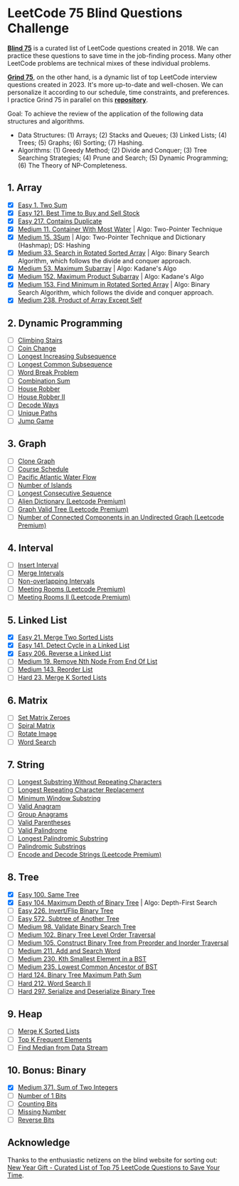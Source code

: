 # LeetCode 75 Blind Questions Challenge
[**Blind 75**](https://www.teamblind.com/post/New-Year-Gift---Curated-List-of-Top-75-LeetCode-Questions-to-Save-Your-Time-OaM1orEU) is a curated list of LeetCode questions created in 2018. We can practice these questions to save time in the job-finding process. Many other LeetCode problems are technical mixes of these individual problems.

[**Grind 75**](https://www.techinterviewhandbook.org/grind75/about), on the other hand, is a dynamic list of top LeetCode interview questions created in 2023. It's more up-to-date and well-chosen. We can personalize it according to our schedule, time constraints, and preferences. I practice Grind 75 in parallel on this [**repository**](https://github.com/open-minded13/2023_LeetCode_Grind_75_Questions_Challenge).

Goal: To achieve the review of the application of the following data structures and algorithms.
- Data Structures: (1) Arrays; (2) Stacks and Queues; (3) Linked Lists; (4) Trees; (5) Graphs; (6) Sorting; (7) Hashing.
- Algorithms: (1) Greedy Method; (2) Divide and Conquer; (3) Tree Searching Strategies; (4) Prune and Search; (5) Dynamic Programming; (6) The Theory of NP-Completeness.

## 1. Array

- [x] [Easy 1. Two Sum](https://leetcode.com/problems/two-sum/)
- [x] [Easy 121. Best Time to Buy and Sell Stock](https://leetcode.com/problems/best-time-to-buy-and-sell-stock/)
- [x] [Easy 217. Contains Duplicate](https://leetcode.com/problems/contains-duplicate/)
- [x] [Medium 11. Container With Most Water](https://leetcode.com/problems/container-with-most-water/) | Algo: Two-Pointer Technique
- [x] [Medium 15. 3Sum](https://leetcode.com/problems/3sum/) | Algo: Two-Pointer Technique and Dictionary (Hashmap); DS: Hashing
- [x] [Medium 33. Search in Rotated Sorted Array](https://leetcode.com/problems/search-in-rotated-sorted-array/) | Algo: Binary Search Algorithm, which follows the divide and conquer approach.
- [x] [Medium 53. Maximum Subarray](https://leetcode.com/problems/maximum-subarray/) | Algo: Kadane's Algo
- [x] [Medium 152. Maximum Product Subarray](https://leetcode.com/problems/maximum-product-subarray/) | Algo: Kadane's Algo
- [x] [Medium 153. Find Minimum in Rotated Sorted Array](https://leetcode.com/problems/find-minimum-in-rotated-sorted-array/) | Algo: Binary Search Algorithm, which follows the divide and conquer approach.
- [x] [Medium 238. Product of Array Except Self](https://leetcode.com/problems/product-of-array-except-self/)

## 2. Dynamic Programming

- [ ] [Climbing Stairs](https://leetcode.com/problems/climbing-stairs/)
- [ ] [Coin Change](https://leetcode.com/problems/coin-change/)
- [ ] [Longest Increasing Subsequence](https://leetcode.com/problems/longest-increasing-subsequence/)
- [ ] [Longest Common Subsequence](https://leetcode.com/problems/longest-common-subsequence/)
- [ ] [Word Break Problem](https://leetcode.com/problems/word-break/)
- [ ] [Combination Sum](https://leetcode.com/problems/combination-sum-iv/)
- [ ] [House Robber](https://leetcode.com/problems/house-robber/)
- [ ] [House Robber II](https://leetcode.com/problems/house-robber-ii/)
- [ ] [Decode Ways](https://leetcode.com/problems/decode-ways/)
- [ ] [Unique Paths](https://leetcode.com/problems/unique-paths/)
- [ ] [Jump Game](https://leetcode.com/problems/jump-game/)

## 3. Graph

- [ ] [Clone Graph](https://leetcode.com/problems/clone-graph/)
- [ ] [Course Schedule](https://leetcode.com/problems/course-schedule/)
- [ ] [Pacific Atlantic Water Flow](https://leetcode.com/problems/pacific-atlantic-water-flow/)
- [ ] [Number of Islands](https://leetcode.com/problems/number-of-islands/)
- [ ] [Longest Consecutive Sequence](https://leetcode.com/problems/longest-consecutive-sequence/)
- [ ] [Alien Dictionary (Leetcode Premium)](https://leetcode.com/problems/alien-dictionary/)
- [ ] [Graph Valid Tree (Leetcode Premium)](https://leetcode.com/problems/graph-valid-tree/)
- [ ] [Number of Connected Components in an Undirected Graph (Leetcode Premium)](https://leetcode.com/problems/number-of-connected-components-in-an-undirected-graph/)

## 4. Interval

- [ ] [Insert Interval](https://leetcode.com/problems/insert-interval/)
- [ ] [Merge Intervals](https://leetcode.com/problems/merge-intervals/)
- [ ] [Non-overlapping Intervals](https://leetcode.com/problems/non-overlapping-intervals/)
- [ ] [Meeting Rooms (Leetcode Premium)](https://leetcode.com/problems/meeting-rooms/)
- [ ] [Meeting Rooms II (Leetcode Premium)](https://leetcode.com/problems/meeting-rooms-ii/)

## 5. Linked List

- [x] [Easy 21. Merge Two Sorted Lists](https://leetcode.com/problems/merge-two-sorted-lists/)
- [x] [Easy 141. Detect Cycle in a Linked List](https://leetcode.com/problems/linked-list-cycle/)
- [x] [Easy 206. Reverse a Linked List](https://leetcode.com/problems/reverse-linked-list/)
- [ ] [Medium 19. Remove Nth Node From End Of List](https://leetcode.com/problems/remove-nth-node-from-end-of-list/)
- [ ] [Medium 143. Reorder List](https://leetcode.com/problems/reorder-list/)
- [ ] [Hard 23. Merge K Sorted Lists](https://leetcode.com/problems/merge-k-sorted-lists/)

## 6. Matrix

- [ ] [Set Matrix Zeroes](https://leetcode.com/problems/set-matrix-zeroes/)
- [ ] [Spiral Matrix](https://leetcode.com/problems/spiral-matrix/)
- [ ] [Rotate Image](https://leetcode.com/problems/rotate-image/)
- [ ] [Word Search](https://leetcode.com/problems/word-search/)

## 7. String

- [ ] [Longest Substring Without Repeating Characters](https://leetcode.com/problems/longest-substring-without-repeating-characters/)
- [ ] [Longest Repeating Character Replacement](https://leetcode.com/problems/longest-repeating-character-replacement/)
- [ ] [Minimum Window Substring](https://leetcode.com/problems/minimum-window-substring/)
- [ ] [Valid Anagram](https://leetcode.com/problems/valid-anagram/)
- [ ] [Group Anagrams](https://leetcode.com/problems/group-anagrams/)
- [ ] [Valid Parentheses](https://leetcode.com/problems/valid-parentheses/)
- [ ] [Valid Palindrome](https://leetcode.com/problems/valid-palindrome/)
- [ ] [Longest Palindromic Substring](https://leetcode.com/problems/longest-palindromic-substring/)
- [ ] [Palindromic Substrings](https://leetcode.com/problems/palindromic-substrings/)
- [ ] [Encode and Decode Strings (Leetcode Premium)](https://leetcode.com/problems/encode-and-decode-strings/)

## 8. Tree

- [x] [Easy 100. Same Tree](https://leetcode.com/problems/same-tree/)
- [x] [Easy 104. Maximum Depth of Binary Tree](https://leetcode.com/problems/maximum-depth-of-binary-tree/) | Algo: Depth-First Search
- [ ] [Easy 226. Invert/Flip Binary Tree](https://leetcode.com/problems/invert-binary-tree/)
- [ ] [Easy 572. Subtree of Another Tree](https://leetcode.com/problems/subtree-of-another-tree/)
- [ ] [Medium 98. Validate Binary Search Tree](https://leetcode.com/problems/validate-binary-search-tree/)
- [ ] [Medium 102. Binary Tree Level Order Traversal](https://leetcode.com/problems/binary-tree-level-order-traversal/)
- [ ] [Medium 105. Construct Binary Tree from Preorder and Inorder Traversal](https://leetcode.com/problems/construct-binary-tree-from-preorder-and-inorder-traversal/)
- [ ] [Medium 211. Add and Search Word](https://leetcode.com/problems/add-and-search-word-data-structure-design/)
- [ ] [Medium 230. Kth Smallest Element in a BST](https://leetcode.com/problems/kth-smallest-element-in-a-bst/)
- [ ] [Medium 235. Lowest Common Ancestor of BST](https://leetcode.com/problems/lowest-common-ancestor-of-a-binary-search-tree/)
- [ ] [Hard 124. Binary Tree Maximum Path Sum](https://leetcode.com/problems/binary-tree-maximum-path-sum/)
- [ ] [Hard 212. Word Search II](https://leetcode.com/problems/word-search-ii/)
- [ ] [Hard 297. Serialize and Deserialize Binary Tree](https://leetcode.com/problems/serialize-and-deserialize-binary-tree/)

## 9. Heap

- [ ] [Merge K Sorted Lists](https://leetcode.com/problems/merge-k-sorted-lists/)
- [ ] [Top K Frequent Elements](https://leetcode.com/problems/top-k-frequent-elements/)
- [ ] [Find Median from Data Stream](https://leetcode.com/problems/find-median-from-data-stream/)

## 10. Bonus: Binary

- [x] [Medium 371. Sum of Two Integers](https://leetcode.com/problems/sum-of-two-integers/)
- [ ] [Number of 1 Bits](https://leetcode.com/problems/number-of-1-bits/)
- [ ] [Counting Bits](https://leetcode.com/problems/counting-bits/)
- [ ] [Missing Number](https://leetcode.com/problems/missing-number/)
- [ ] [Reverse Bits](https://leetcode.com/problems/reverse-bits/)

## Acknowledge

Thanks to the enthusiastic netizens on the blind website for sorting out: [New Year Gift - Curated List of Top 75 LeetCode Questions to Save Your Time](https://www.teamblind.com/post/New-Year-Gift---Curated-List-of-Top-75-LeetCode-Questions-to-Save-Your-Time-OaM1orEU).
